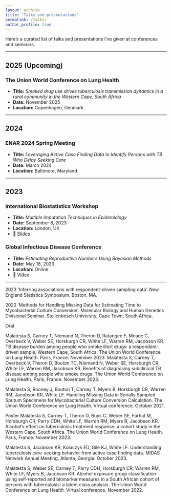 ```yaml
---
layout: archive
title: "Talks and presentations"
permalink: /talks/
author_profile: true
---
```



Here’s a curated list of talks and presentations I’ve given at conferences and seminars.  

---

## 2025 (Upcoming)

### **The Union World Conference on Lung Health**
- **Title:** *Smoked drug use drives tuberculosis transmission dynamics in a rural community in the Western Cape, South Africa*  
- **Date:** November 2025  
- **Location:** Copenhagen, Denmark
  
---

## 2024

### **ENAR 2024 Spring Meeting**
- **Title:** *Leveraging Active Case Finding Data to Identify Persons with TB Who Delay Seeking Care*  
- **Date:** March 2024  
- **Location:** Baltimore, Maryland

---

## 2023

### **International Biostatistics Workshop**
- **Title:** *Multiple Imputation Techniques in Epidemiology*  
- **Date:** September 8, 2023  
- **Location:** London, UK  
- 📄 [Slides](link-to-slides)

### **Global Infectious Disease Conference**
- **Title:** *Estimating Reproductive Numbers Using Bayesian Methods*  
- **Date:** May 18, 2023  
- **Location:** Online  
- 🎥 [Video](link-to-video)

---

2023	‘Inferring associations with respondent-driven sampling data’. New England Statistics Symposium. Boston, MA. 

2022	‘Methods for Handling Missing Data for Estimating Time to Mycobacterial Culture Conversion’. Molecular Biology and Human Genetics Divisional Seminar. Stellenbosch University, Cape Town, South Africa.


Oral 

Malatesta S, Carney T, Niemand N, Theron D, Ratangee F, Meade C, Overbeck V, Weber SE, Horsburgh CR, White LF, Warren RM, Jacobson KR. TB disease burden among people who smoke illicit drugs: a respondent-driven sample, Western Cape, South Africa. The Union World Conference on Lung Health. Paris, France. November 2023.
Malatesta S, Carney T, Overbeck V, Theron D, Bouton TC, Niemand N, Weber SE, Horsburgh CR, White LF, Warren RM, Jacobson KR. Benefits of diagnosing subclinical TB disease among people who smoke drugs. The Union World Conference on Lung Health. Paris, France. November 2023.

Malatesta S, Rooney J, Bouton T, Carney T, Myers B, Horsburgh CR, Warren RM, Jacobson KR, White LF. Handling Missing Data in Serially Sampled Sputum Specimens for Mycobacterial Culture Conversion Calculation. The Union World Conference on Lung Health. Virtual conference. October 2021. 

Poster
Malatesta S, Carney T, Theron D, Buys C, Weber SE, Farhat M, Horsburgh CR, Parry CDH, White LF, Warren RM, Myers B,  Jacobson KR. Alcohol’s effect on tuberculosis treatment response: a cohort study in the Western Cape, South Africa. The Union World Conference on Lung Health. Paris, France. November 2023.

Malatesta S, Jacobson KR, Kolaczyk ED, Gile KJ, White LF. Understanding tuberculosis care-seeking behavior from active case finding data. MIDAS Network Annual Meeting. Atlanta, Georgia. October 2023. 

Malatesta S, Weber SE, Carney T, Parry CDH, Horsburgh CR, Warren RM, White LF, Myers B, Jacobson KR. Alcohol exposure group classification using self-reported and biomarker measures in a South African cohort of persons with tuberculosis: a latent class analysis. The Union World Conference on Lung Health. Virtual conference. November 2022.
